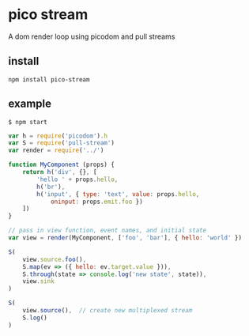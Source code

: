 # pico stream

A dom render loop using picodom and pull streams


## install

    npm install pico-stream


## example

    $ npm start

```js
var h = require('picodom').h
var S = require('pull-stream')
var render = require('../')

function MyComponent (props) {
    return h('div', {}, [
        'hello ' + props.hello,
        h('br'),
        h('input', { type: 'text', value: props.hello,
            oninput: props.emit.foo })
    ])
}

// pass in view function, event names, and initial state
var view = render(MyComponent, ['foo', 'bar'], { hello: 'world' })

S(
    view.source.foo(),
    S.map(ev => ({ hello: ev.target.value })),
    S.through(state => console.log('new state', state)),
    view.sink
)

S(
    view.source(),  // create new multiplexed stream
    S.log()
)
```

